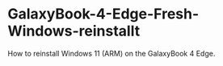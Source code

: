 # GalaxyBook-4-Edge-Fresh-Windows-reinstallt
How to reinstall Windows 11 (ARM) on the GalaxyBook 4 Edge.
